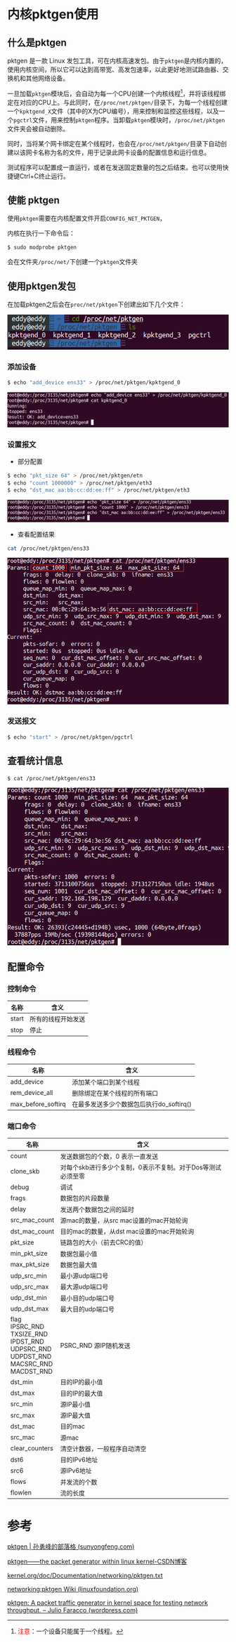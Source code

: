 # 内核pktgen使用

## 什么是pktgen

pktgen 是一款 Linux 发包工具，可在内核高速发包。由于`pktgen`是内核内置的，使用内核空间，所以它可以达到高带宽、高发包速率，以此更好地测试路由器、交换机和其他网络设备。

一旦加载`pktgen`模块后，会自动为每一个CPU创建一个内核线程[^1]，并将该线程绑定在对应的CPU上。与此同时，在`/proc/net/pktgen/`目录下，为每一个线程创建一个`kpktgend_X`文件（其中的X为CPU编号），用来控制和监控这些线程，以及一个`pgctrl`文件，用来控制`pktgen`程序。当卸载`pktgen`模块时，`/proc/net/pktgen`文件夹会被自动删除。

同时，当将某个网卡绑定在某个线程时，也会在`/proc/net/pktgen/`目录下自动创建以该网卡名称为名的文件，用于记录此网卡设备的配置信息和运行信息。

测试程序可以配置成一直运行，或者在发送固定数量的包之后结束。也可以使用快捷键Ctrl+C终止运行。

[^1]:<font color=red>注意</font>：一个设备只能属于一个线程。

## 使能 pktgen

使用`pktgen`需要在内核配置文件开启`CONFIG_NET_PKTGEN`，

内核在执行一下命令后：

```bash
$ sudo modprobe pktgen
```

会在文件夹`/proc/net/`下创建一个`pktgen`文件夹

## 使用pktgen发包

在加载pktgen之后会在`proc/net/pktgen`下创建出如下几个文件：

![image-20230915083323445](image/%E5%86%85%E6%A0%B8pktgen%E4%BD%BF%E7%94%A8/image-20230915083323445.png)

### 添加设备

```bash
$ echo "add_device ens33" > /proc/net/pktgen/kpktgend_0
```

![image-20230915091151661](image/%E5%86%85%E6%A0%B8pktgen%E4%BD%BF%E7%94%A8/image-20230915091151661.png)

### 设置报文

* 部分配置

```bash
$ echo "pkt_size 64" > /proc/net/pktgen/etn
$ echo "count 1000000" > /proc/net/pktgen/eth3
$ echo "dst_mac aa:bb:cc:dd:ee:ff" > /proc/net/pktgen/eth3
```

![image-20230915091238685](image/%E5%86%85%E6%A0%B8pktgen%E4%BD%BF%E7%94%A8/image-20230915091238685.png)

* 查看配置结果

```bash
cat /proc/net/pktgen/ens33
```

![image-20230915091552982](image/%E5%86%85%E6%A0%B8pktgen%E4%BD%BF%E7%94%A8/image-20230915091552982.png)

### 发送报文

```bash
$ echo "start" > /proc/net/pktgen/pgctrl
```

## 查看统计信息

```bash
$ cat /proc/net/pktgen/ens33
```

![image-20230915091751564](image/%E5%86%85%E6%A0%B8pktgen%E4%BD%BF%E7%94%A8/image-20230915091751564.png)

## 配置命令

### 控制命令

| 名称  | 含义               |
| ----- | ------------------ |
| start | 所有的线程开始发送 |
| stop  | 停止               |

### 线程命令

| 名称               | 含义                                     |
| ------------------ | ---------------------------------------- |
| add_device         | 添加某个端口到某个线程                   |
| rem_device_all     | 删除绑定在某个线程的所有端口             |
| max_before_softirq | 在最多发送多少个数据包后执行do_softirq() |

### 端口命令

| 名称  | 含义               |
| ----- | ------------------ |
| count | 发送数据包的个数，0 表示一直发送 |
| clone_skb | 对每个skb进行多少个复制，0表示不复制。对于Dos等测试必须至零 |
| debug | 调试 |
| frags | 数据包的片段数量 |
| delay | 发送两个数据包之间的延时 |
| src_mac_count | 源mac的数量，从src mac设置的mac开始轮询 |
| dst_mac_count | 目的mac的数量，从dst mac设置的mac开始轮询 |
| pkt_size | 链路包的大小（前去CRC的值） |
| min_pkt_size | 数据包最小值 |
| max_pkt_size | 数据包最大值 |
| udp_src_min | 最小源udp端口号 |
| udp_src_max | 最大源udp端口号 |
| udp_dst_min | 最小目的udp端口号 |
| udp_dst_max | 最大目的udp端口号 |
| flag<br />        IPSRC_RND<br />        TXSIZE_RND<br />        IPDST_RND<br />        UDPSRC_RND<br />        UDPDST_RND<br />        MACSRC_RND<br />        MACDST_RND | PSRC_RND 源IP随机发送 |
| dst_min | 目的IP的最小值 |
| dst_max | 目的IP的最大值 |
| src_min | 源IP最小值 |
| src_max | 源IP最大值 |
| dst_mac | 目的mac |
| src_mac | 源mac |
| clear_counters | 清空计数器，一般程序自动清空 |
| dst6 | 目的IPv6地址 |
| src6 | 源IPv6地址 |
| flows | 并发流的个数 |
| flowlen| 流的长度 |




# 参考

[pktgen | 孙勇峰的部落格 (sunyongfeng.com)](http://sunyongfeng.com/201603/networks/pktgen)

[pktgen——the packet generator within linux kernel-CSDN博客](https://blog.csdn.net/Hey___Man/article/details/98215294)

[kernel.org/doc/Documentation/networking/pktgen.txt](https://www.kernel.org/doc/Documentation/networking/pktgen.txt)

[networking:pktgen Wiki (linuxfoundation.org)](https://wiki.linuxfoundation.org/networking/pktgen)

[pktgen: A packet traffic generator in kernel space for testing network throughput. – Julio Faracco (wordpress.com)](https://juliofaracco.wordpress.com/2015/06/14/pktgen-a-kernel-space-traffic-generator-for-testing-network-throughput/)
